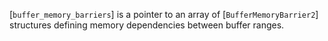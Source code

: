 [`buffer_memory_barriers`] is a pointer to an array of
[`BufferMemoryBarrier2`] structures defining memory dependencies
between buffer ranges.